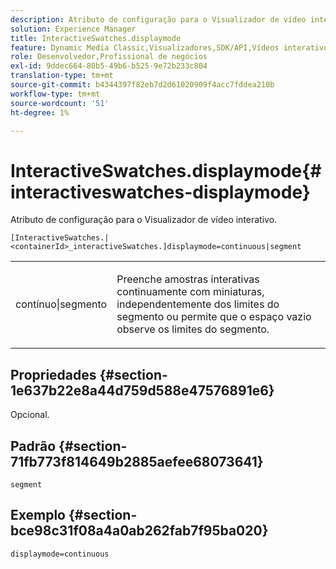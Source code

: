 ```yaml
---
description: Atributo de configuração para o Visualizador de vídeo interativo.
solution: Experience Manager
title: InteractiveSwatches.displaymode
feature: Dynamic Media Classic,Visualizadores,SDK/API,Vídeos interativos
role: Desenvolvedor,Profissional de negócios
exl-id: 9ddec664-80b5-49b6-b525-9e72b233c804
translation-type: tm+mt
source-git-commit: b4344397f82eb7d2d61020909f4acc7fddea210b
workflow-type: tm+mt
source-wordcount: '51'
ht-degree: 1%

---
```


# InteractiveSwatches.displaymode{#interactiveswatches-displaymode}

Atributo de configuração para o Visualizador de vídeo interativo.

`[InteractiveSwatches.|<containerId>_interactiveSwatches.]displaymode=continuous|segment`

<table id="table_441553CD34C94A58A9D7CBF772DEDDB6"> 
 <tbody> 
  <tr> 
   <td colname="col1"> <p> <span class="codeph"> contínuo|segmento</span> </p> </td> 
   <td colname="col2"> <p> Preenche amostras interativas continuamente com miniaturas, independentemente dos limites do segmento ou permite que o espaço vazio observe os limites do segmento. </p> </td> 
  </tr> 
 </tbody> 
</table>

## Propriedades {#section-1e637b22e8a44d759d588e47576891e6}

Opcional.

## Padrão {#section-71fb773f814649b2885aefee68073641}

`segment`

## Exemplo {#section-bce98c31f08a4a0ab262fab7f95ba020}

```
displaymode=continuous
```
